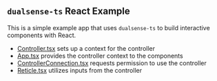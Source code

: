 ## `dualsense-ts` React Example

This is a simple example app that uses `dualsense-ts` to build interactive components with React.

- [Controller.tsx](./src/Controller.tsx) sets up a context for the controller
- [App.tsx](./src/App.tsx) provides the controller context to the components
- [ControllerConnection.tsx](./src/hud/ControllerConnection.tsx) requests permission to use the controller
- [Reticle.tsx](./src/hud/Reticle.tsx) utilizes inputs from the controller
